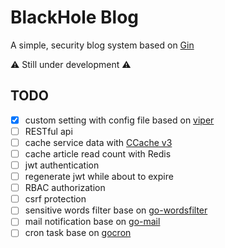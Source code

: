 # BlackHole Blog

A simple, security blog system based on [Gin](https://github.com/gin-gonic/gin)

⚠ Still under development ⚠

## TODO

- [x] custom setting with config file based on [viper](https://github.com/spf13/viper)
- [ ] RESTful api
- [ ] cache service data with [CCache v3](https://github.com/karlseguin/ccache)
- [ ] cache article read count with Redis
- [ ] jwt authentication
- [ ] regenerate jwt while about to expire
- [ ] RBAC authorization
- [ ] csrf protection
- [ ] sensitive words filter base on [go-wordsfilter](https://github.com/syyongx/go-wordsfilter)
- [ ] mail notification base on [go-mail](https://github.com/wneessen/go-mail)
- [ ] cron task base on [gocron](https://github.com/go-co-op/gocron)